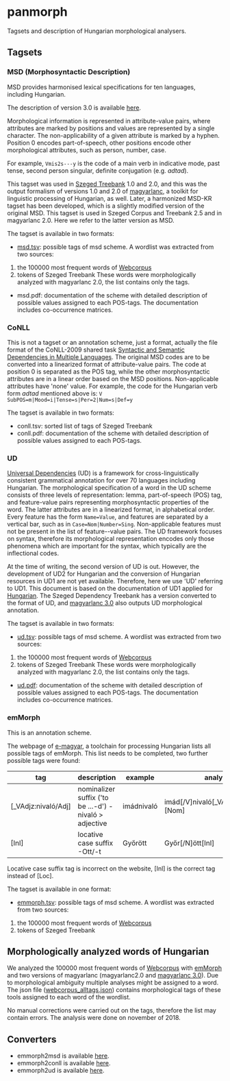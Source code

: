 # panmorph
Tagsets and description of Hungarian morphological analysers. 


## Tagsets

### MSD (Morphosyntactic Description)

MSD provides harmonised lexical specifications for ten languages, including Hungarian. 

The description of version 3.0 is available [here](http://nl.ijs.si/ME/Vault/V3/msd/html/).

Morphological information is represented in attribute-value pairs, where attributes are marked by positions and values are represented by a single character. The non-applicability of a given attribute is marked by a hyphen. Position 0 encodes part-of-speech, other positions encode other morphological attributes, such as person, number, case. 

For example, `Vmis2s---y` is the code of a main verb in indicative mode, past tense, second person singular, definite conjugation (e.g. _adtad_).

This tagset was used in [Szeged Treebank](http://rgai.inf.u-szeged.hu/index.php?lang=en&page=SzegedTreebank) 1.0 and 2.0, and this was the output formalism of versions 1.0 and 2.0 of [magyarlanc](http://rgai.inf.u-szeged.hu/index.php?lang=en&page=magyarlanc), a toolkit for linguistic processing of Hungarian, as well. Later, a harmonized MSD-KR tagset has been developed, which is a slightly modified version of the original MSD. This tagset is used in Szeged Corpus and Treebank 2.5 and in magyarlanc 2.0. Here we refer to the latter version as MSD. 

The tagset is available in two formats:

* [msd.tsv](msd.tsv): possible tags of msd scheme. A wordlist was extracted from two sources:
1. the 100000 most frequent words of [Webcorpus](http://mokk.bme.hu/resources/webcorpus/)
1. tokens of Szeged Treebank
These words were morphologically analyzed with magyarlanc 2.0, the list contains only the tags.
* msd.pdf: documentation of the scheme with detailed description of possible values assigned to each POS-tags. The documentation includes co-occurrence matrices.

### CoNLL

This is not a tagset or an annotation scheme, just a format, actually the file format of the CoNLL-2009 shared task [Syntactic and Semantic Dependencies in Multiple Languages](http://aclweb.org/anthology/W09-1201). The original MSD codes are to be converted into a linearized format of attribute-value pairs. The code at position 0 is separated as the POS tag, while the other morphosyntactic attributes are in a linear order based on the MSD positions. Non-applicable attributes have 'none' value. For example, the code for the Hungarian verb form _adtad_ mentioned above is: `V SubPOS=m|Mood=i|Tense=s|Per=2|Num=s|Def=y`

The tagset is available in two formats:

* conll.tsv: sorted list of tags of Szeged Treebank
* conll.pdf: documentation of the scheme with detailed description of possible values assigned to each POS-tags.

### UD

[Universal Dependencies](http://universaldependencies.org) (UD) is a framework for cross-linguistically consistent grammatical annotation for over 70 languages including Hungarian. The morphological specification of a word in the UD scheme consists of three levels of representation: lemma, part-of-speech (POS) tag, and feature-value pairs representing morphosyntactic properties of the word. The latter attributes are in a linearized format, in alphabetical order. Every feature has the form `Name=Value`, and features are separated by a vertical bar, such as in `Case=Nom|Number=Sing`. Non-applicable features must not be present in the list of feature--value pairs. The UD framework focuses on syntax, therefore its morphological representation encodes only those phenomena which are important for the syntax, which typically are the inflectional codes. 

At the time of writing, the second version of UD is out. However, the development of UD2 for Hungarian and the conversion of Hungarian resources in UD1 are not yet available. Therefore, here we use 'UD' referring to UD1. This document is based on the documentation of UD1 applied for [Hungarian](https://universaldependencies.org/docsv1/index.html#hu). The Szeged Dependency Treebank has a version converted to the format of UD, and [magyarlanc 3.0](http://rgai.inf.u-szeged.hu/index.php?lang=en&page=magyarlanc) also outputs UD morphological annotation.

The tagset is available in two formats:

* [ud.tsv](ud.tsv): possible tags of msd scheme. A wordlist was extracted from two sources:
1. the 100000 most frequent words of [Webcorpus](http://mokk.bme.hu/resources/webcorpus/)
1. tokens of Szeged Treebank
These words were morphologically analyzed with magyarlanc 2.0, the list contains only the tags.
* [ud.pdf](panmorph_ud.pdf): documentation of the scheme with detailed description of possible values assigned to each POS-tags. The documentation includes co-occurrence matrices.

### emMorph

This is an annotation scheme.

The webpage of [e-magyar](https://e-magyar.hu/en/textmodules/emmorph_codelist), a toolchain for processing Hungarian lists all possible tags of emMorph. This list needs to be completed, two further possible tags were found:

| tag | description | example | analysis |
------|-------------|----------|---------|
| [_VAdjz:nivaló/Adj] | nominalizer suffix ('to be ...-d') -nivaló > adjective | imádnivaló | imád[/V]nivaló[_VAdjz:nivaló/Adj][Nom] |
| [Inl] | locative case suffix -Ott/-t	| Győrött |	Győr[/N]ött[Inl] |

Locative case suffix tag is incorrect on the website, [Inl] is the correct tag instead of [Loc].

The tagset is available in one format:

* [emmorph.tsv](emmorph.tsv): possible tags of msd scheme. A wordlist was extracted from two sources:
1. the 100000 most frequent words of [Webcorpus](http://mokk.bme.hu/resources/webcorpus/)
1. tokens of Szeged Treebank

## Morphologically analyzed words of Hungarian

We analyzed the 100000 most frequent words of [Webcorpus](http://mokk.bme.hu/resources/webcorpus/) with [emMorph](https://github.com/dlt-rilmta/emMorph) and two versions of magyarlanc (magyarlanc2.0 and [magyarlanc 3.0](http://rgai.inf.u-szeged.hu/index.php?lang=en&page=magyarlanc)). Due to morphological ambiguity multiple analyses might be assigned to a word. The json file ([webcorpus_alltags.json](webcorpus_alltags.json)) contains morphological tags of these tools assigned to each word of the wordlist.

No manual corrections were carried out on the tags, therefore the list may contain errors. The analysis were done on november of 2018.

## Converters

* emmorph2msd is available [here](https://github.com/vadno/emmorph2msd). 
* emmorph2conll is available [here](https://github.com/vadno/emmorph2conll). 
* emmorph2ud is available [here](https://github.com/vadno/emmorph2ud). 
